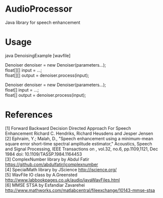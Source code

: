 AudioProcessor
==============

Java library for speech enhancement

Usage
==============
java DenoisingExample [wavfile]

Denoiser denoiser = new Denoiser(parameters...);<br/>
float[][] input = ...;<br/>
float[][] output = denoiser.process(input);<br/>

Denoiser denoiser = new Denoiser(parameters...);<br/>
float[] input = ...;<br/>
float[] output = denoiser.process(input);<br/>

References
==============
[1] Forward Backward Decision Directed Approach For Speech Enhancement Richard C. Hendriks, Richard Heusdens and Jesper Jensen<br/>
[2] Ephraim, Y.; Malah, D., "Speech enhancement using a minimum-mean square error short-time spectral amplitude estimator," Acoustics, Speech and Signal Processing, IEEE Transactions on , vol.32, no.6, pp.1109,1121, Dec 1984
doi: 10.1109/TASSP.1984.1164453<br/>
[3] ComplexNumber library by Abdul Fatir https://github.com/abdulfatir/jcomplexnumber <br/>
[4] SpecialMath library by JScience http://jscience.org/ <br/>
[5] WavFile IO class by A.Greensted http://www.labbookpages.co.uk/audio/javaWavFiles.html <br/>
[6] MMSE STSA by Esfandiar Zavarehei http://www.mathworks.com/matlabcentral/fileexchange/10143-mmse-stsa

 

 


